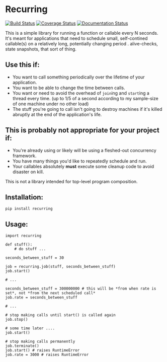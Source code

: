 # Recurring
[![Build Status](https://travis-ci.org/jdodds/recurring.svg?branch=master)](https://travis-ci.org/jdodds/recurring) [![Coverage Status](https://coveralls.io/repos/github/jdodds/recurring/badge.svg?branch=master)](https://coveralls.io/github/jdodds/recurring?branch=master) [![Documentation Status](https://readthedocs.org/projects/recurring/badge/?version=latest)](https://recurring.readthedocs.io/en/latest/?badge=latest)


This is a simple library for running a function or callable every N seconds. It's meant for applications that need to schedule small, self-contined callable(s) on a relatively long, potentially changing period . alive-checks, state snapshots, that sort of thing.

## Use this if:
+ You want to call something periodically over the lifetime of your application.
+ You want to be able to change the time between calls.
+ You want or need to avoid the overhead of `join`ing and `start`ing a thread every time. (up to 1/5 of a second according to my sample-size of one machine under no other load)
+ The stuff you're going to call isn't going to destroy machines if it's killed abruptly at the end of the application's life.

## This is probably not appropriate for your project if:
+ You're already using or likely will be using a fleshed-out concurrency framework.
+ You have many things you'd like to repeatedly schedule and run.
+ Your callables absolutely **must** execute some cleanup code to avoid disaster on kill.


This is not a library intended for top-level program composition.

## Installation:

    pip install recurring

## Usage:


    import recurring

    def stuff():
        # do stuff ...

    seconds_between_stuff = 30

    job = recurring.job(stuff, seconds_between_stuff)
    job.start()

    # ...

    seconds_between_stuff = 300000000 # this will be *from when rate is set*, not *from the next scheduled call*
    job.rate = seconds_between_stuff

    # ...

    # stop making calls until start() is called again
    job.stop()

    # some time later ....
    job.start()

    # stop making calls permanently
    job.terminate()
    job.start() # raises RuntimeError
    job.rate = 3000 # raises RuntimeError
